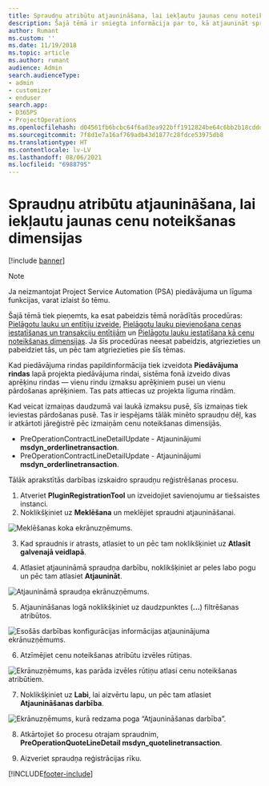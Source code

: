 ```yaml
---
title: Spraudņu atribūtu atjaunināšana, lai iekļautu jaunas cenu noteikšanas dimensijas
description: Šajā tēmā ir sniegta informācija par to, kā atjaunināt spraudņu atribūtus cenu noteikšanas dimensijām.
author: Rumant
ms.custom: ''
ms.date: 11/19/2018
ms.topic: article
ms.author: rumant
audience: Admin
search.audienceType:
- admin
- customizer
- enduser
search.app:
- D365PS
- ProjectOperations
ms.openlocfilehash: d04561fb6bcbc64f6ad3ea922bff1912824be64c6bb2b18cddd95e9b1b5c7850
ms.sourcegitcommit: 7f8d1e7a16af769adb43d1877c28fdce53975db8
ms.translationtype: HT
ms.contentlocale: lv-LV
ms.lasthandoff: 08/06/2021
ms.locfileid: "6988795"
---
```

# <a name="update-plug-in-attributes-to-include-new-pricing-dimensions"></a>Spraudņu atribūtu atjaunināšana, lai iekļautu jaunas cenu noteikšanas dimensijas

[!include [banner](../includes/psa-now-project-operations.md)]

> [!NOTE]
> Ja neizmantojat Project Service Automation (PSA) piedāvājuma un līguma funkcijas, varat izlaist šo tēmu.

Šajā tēmā tiek pieņemts, ka esat pabeidzis tēmā norādītās procedūras: [Pielāgotu lauku un entītiju izveide](create-custom-fields-entities.md), [Pielāgotu lauku pievienošana cenas iestatīšanas un transakciju entītijām](field-references.md) un [Pielāgotu lauku iestatīšana kā cenu noteikšanas dimensijas](set-up-pricing-dimensions.md). Ja šīs procedūras neesat pabeidzis, atgriezieties un pabeidziet tās, un pēc tam atgriezieties pie šīs tēmas.

Kad piedāvājuma rindas papildinformācija tiek izveidota **Piedāvājuma rindas** lapā projekta piedāvājuma rindai, sistēma fonā izveido divas aprēķinu rindas — vienu rindu izmaksu aprēķiniem pusei un vienu pārdošanas aprēķiniem. Tas pats attiecas uz projekta līguma rindām.

Kad veicat izmaiņas daudzumā vai laukā izmaksu pusē, šīs izmaiņas tiek ieviestas pārdošanas pusē. Tas ir iespējams tālāk minēto spraudņu dēļ, kas ir atkārtoti jāreģistrē pēc izmaiņām cenu noteikšanas dimensijās.

- PreOperationContractLineDetailUpdate - Atjauninājumi **msdyn_orderlinetransaction**.
- PreOperationContractLineDetailUpdate - Atjauninājumi **msdyn_orderlinetransaction**.

Tālāk aprakstītās darbības izskaidro spraudņu reģistrēšanas procesu.

1. Atveriet **PluginRegistrationTool** un izveidojiet savienojumu ar tiešsaistes instanci.
2. Noklikšķiniet uz **Meklēšana** un meklējiet spraudni atjaunināšanai.

 ![Meklēšanas koka ekrānuzņēmums.](media/PRT-1.png)

3. Kad spraudnis ir atrasts, atlasiet to un pēc tam noklikšķiniet uz **Atlasīt galvenajā veidlapā**.

4. Atlasiet atjaunināmā spraudņa darbību, noklikšķiniet ar peles labo pogu un pēc tam atlasiet **Atjaunināt**.

 ![Atjaunināmā spraudņa ekrānuzņēmums.](media/PRT-2.png)
 
5. Atjaunināšanas logā noklikšķiniet uz daudzpunktes (**...**) filtrēšanas atribūtos.

 ![Esošās darbības konfigurācijas informācijas atjauninājuma ekrānuzņēmums.](media/PRT-3.png)
 
6. Atzīmējiet cenu noteikšanas atribūtu izvēles rūtiņas.

 ![Ekrānuzņēmums, kas parāda izvēles rūtiņu atlasi cenu noteikšanas atribūtiem.](media/PRT-4.png)

7. Noklikšķiniet uz **Labi**, lai aizvērtu lapu, un pēc tam atlasiet **Atjaunināšanas darbība**.

 ![Ekrānuzņēmums, kurā redzama poga “Atjaunināšanas darbība”.](media/PRT-5.png)
 
8. Atkārtojiet šo procesu otrajam spraudnim, **PreOperationQuoteLineDetail msdyn_quotelinetransaction**.

9. Aizveriet spraudņa reģistrācijas rīku.



[!INCLUDE[footer-include](../includes/footer-banner.md)]